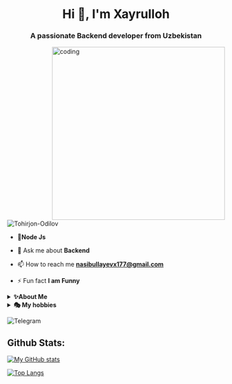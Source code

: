 <h1 align="center">Hi 👋, I'm Xayrulloh</h1>
<h3 align="center">A passionate Backend developer from Uzbekistan</h3>
<img align="right" width="400" src="https://c.tenor.com/2uyENRmiUt0AAAAC/coding.gif" alt="coding" />

<p align="left"> <img src="https://komarev.com/ghpvc/?username=Tohirjon-Odilov&label=Profile%20views&color=0e75b6&style=flat" alt="Tohirjon-Odilov" /> </p>

- 🌱**Node Js**

- 💬 Ask me about **Backend**

- 📫 How to reach me **nasibullayevx177@gmail.com**

- ⚡ Fun fact **I am Funny**
<details>
    <summary><b>✨About Me</b></summary><br/>
    My name is <strong>Tohirjon.</strong> Full name is <strong>Nasibullayev Xayrulloh.</strong> I'm from <strong>Andijan. 20.y.o</strong>
</details>
<details>
    <summary><b>🎭 My hobbies</b></summary><br/>
      <strong>Programming, Tennis, Reading book.</strong>
</details>

       
 ![Telegram](https://img.shields.io/badge/-Telegram-090909?style=for-the-badge&logo=telegram)</a>
    </p>



<!-- ![Anurag's GitHub stats](https://github-readme-stats.vercel.app/api?username=Tohirjon-Odilov&show_icons=true&theme=tokyonight) -->
## **Github Stats:**
[![My GitHub stats](https://github-readme-stats.vercel.app/api?username=Mrdevoloper&hide=contribs,prs&show_icons=true&theme=highcontrast)](https://github.com/Mrdevoloper/github-readme-stats)
  
[![Top Langs](https://github-readme-stats.vercel.app/api/top-langs/?username=Mrdevoloper&layout=compact&theme=highcontrast)](https://github.com/Mrdevoloper/github-readme-stats)

  
<!-- ![snake gif](https://github.com/Tohirjon-Odilov/Tohirjon-Odilov/blob/output/github-contribution-grid-snake.gif) -->
    

